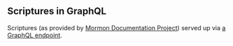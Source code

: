 ## Scriptures in GraphQL

Scriptures (as provided by [Mormon Documentation Project](http://scriptures.nephi.org/)) served up via [a GraphQL endpoint](https://aqueous-castle-43530.herokuapp.com).

